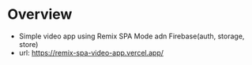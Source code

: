 # Overview
- Simple video app using Remix SPA Mode adn Firebase(auth, storage, store)
- url: https://remix-spa-video-app.vercel.app/
